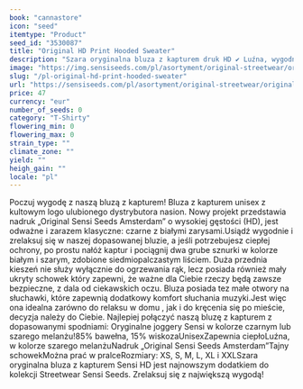 ```yaml
---
book: "cannastore"
icon: "seed"
itemtype: "Product"
seed_id: "3530087"
title: "Original HD Print Hooded Sweater"
description: "Szara oryginalna bluza z kapturem druk HD ✔ Luźna, wygodna, z kapturem ✔ Oryginalne logo HD Sensi Seeds ✔ Unisex ✔ Rozmiary XS-XXL."
image: "https://img.sensiseeds.com/pl/asortyment/original-streetwear/original-hd-print-hooded-sweater-image.png"
slug: "/pl-original-hd-print-hooded-sweater"
url: "https://sensiseeds.com/pl/asortyment/original-streetwear/original-hd-print-hooded-sweater?a_aid=cannastore"
price: 47
currency: "eur"
number_of_seeds: 0
category: "T-Shirty"
flowering_min: 0
flowering_max: 0
strain_type: ""
climate_zone: ""
yield: ""
heigh_gain: ""
locale: "pl"
---
```

Poczuj wygodę z naszą bluzą z kapturem! Bluza z kapturem unisex z kultowym logo ulubionego dystrybutora nasion. Nowy projekt przedstawia nadruk „Original Sensi Seeds Amsterdam” o wysokiej gęstości (HD), jest odważne i zarazem klasyczne: czarne z białymi zarysami.Usiądź wygodnie i zrelaksuj się w naszej dopasowanej bluzie, a jeśli potrzebujesz ciepłej ochrony, po prostu nałóż kaptur i pociągnij dwa grube sznurki w kolorze białym i szarym, zdobione siedmiopalczastym liściem. Duża przednia kieszeń nie służy wyłącznie do ogrzewania rąk, lecz posiada również mały ukryty schowek który zapewni, że ważne dla Ciebie rzeczy będą zawsze bezpieczne, z dala od ciekawskich oczu. Bluza posiada tez małe otwory na słuchawki, które zapewnią dodatkowy komfort słuchania muzyki.Jest więc ona idealna zarówno do relaksu w domu , jak i do kręcenia się po mieście, decyzja należy do Ciebie. Najlepiej połączyć naszą bluzę z kapturem z dopasowanymi spodniami: Oryginalne joggery Sensi w kolorze czarnym lub szarego melanżu!85% bawełna, 15% wiskozaUnisexZapewnia ciepłoLuźna, w kolorze szarego melanżuNadruk „Original Sensi Seeds Amsterdam”Tajny schowekMożna prać w pralceRozmiary: XS, S, M, L, XL i XXLSzara oryginalna bluza z kapturem Sensi HD jest najnowszym dodatkiem do kolekcji Streetwear Sensi Seeds. Zrelaksuj się z największą wygodą!
